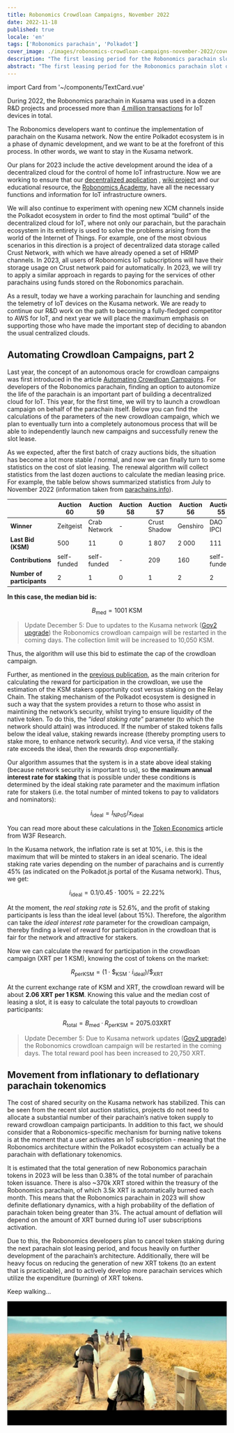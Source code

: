 ```yaml
---
title: Robonomics Crowdloan Campaigns, November 2022
date: 2022-11-18
published: true
locale: 'en'
tags: ['Robonomics parachain', 'Polkadot']
cover_image: ./images/robonomics-crowdloan-campaigns-november-2022/cover.jpg
description: "The first leasing period for the Robonomics parachain slot on the Kusama network is coming to an end. By winning auction #20, we got the opportunity to launch, set up and test the first projects based on Robonomics within the Polkadot ecosystem."
abstract: "The first leasing period for the Robonomics parachain slot on the Kusama network is coming to an end. By winning auction #20, we got the opportunity to launch, set up and test the first projects based on Robonomics within the Polkadot ecosystem."
---
```

import Card from '~/components/TextCard.vue'

During 2022, the Robonomics parachain in Kusama was used in a dozen R&D projects and processed more than [4 million transactions](https://robonomics.subscan.io/) for IoT devices in total.

The Robonomics developers want to continue the implementation of parachain on the Kusama network. Now the entire Polkadot ecosystem is in a phase of dynamic development, and we want to be at the forefront of this process. In other words, we want to stay in the Kusama network.

Our plans for 2023 include the active development around the idea of a decentralized cloud for the control of home IoT infrastructure. Now we are working to ensure that our [decentralized application](https://dapp.robonomics.network/) , [wiki project](https://wiki.robonomics.network/) and our educational resource, the [Robonomics Academy](http://robonomics.academy/), have all the necessary functions and information for IoT infrastructure owners.

We will also continue to experiment with opening new XCM channels inside the Polkadot ecosystem in order to find the most optimal “build” of the decentralized cloud for IoT, where not only our parachain, but the parachain ecosystem in its entirety is used to solve the problems arising from the world of the Internet of Things. For example, one of the most obvious scenarios in this direction is a project of decentralized data storage called Crust Network, with which we have already opened a set of HRMP channels. In 2023, all users of Robonomics IoT subscriptions will have their storage usage on Crust network paid for automatically. In 2023, we will try to apply a similar approach in regards to paying for the services of other parachains using funds stored on the Robonomics parachain.

As a result, today we have a working parachain for launching and sending the telemetry of IoT devices on the Kusama network. We are ready to continue our R&D work on the path to becoming a fully-fledged competitor to AWS for IoT, and next year we will place the maximum emphasis on supporting those who have made the important step of deciding to abandon the usual centralized clouds.


## Automating Crowdloan Campaigns, part 2

Last year, the concept of an autonomous oracle for crowdloan campaigns was first introduced in the article [Automating Crowdloan Campaigns](https://robonomics.network/blog/automating-kusama-crowdloan-campaigns/). For developers of the Robonomics parachain, finding an option to autonomize the life of the parachain is an important part of building a decentralized cloud for IoT. This year, for the first time, we will try to launch a crowdloan campaign on behalf of the parachain itself. Below you can find the calculations of the parameters of the new crowdloan campaign, which we plan to eventually turn into a completely autonomous process that will be able to independently launch new campaigns and successfully renew the slot lease.

As we expected, after the first batch of crazy auctions bids, the situation has become a lot more stable / normal, and now we can finally turn to some statistics on the cost of slot leasing. The renewal algorithm will collect statistics from the last dozen auctions to calculate the median leasing price. For example, the table below shows summarized statistics from July to November 2022 (information taken from [parachains.info](https://parachains.info/auctions/)).

<div class="big-table">

  |                              | Auction 60   | Auction 59     | Auction 58 | Auction 57   | Auction 56 | Auction 55   | Auction 54      | Auction 53   | Auction 52   | Auction 51 | Auction 50  | Auction 49      | Auction 48    | 
  |------------------------------|--------------|----------------|------------|--------------|------------|--------------|-----------------|--------------|--------------|------------|-------------|-----------------|---------------|                                            
  | **Winner**                   | Zeitgeist    | Crab Network   | -          | Crust Shadow | Genshiro   | DAO IPCI     | Parathread 2223 | Quartz       | Bit.Country  | Snow       | Subsocial   | Parathread 2130 | GM Parachain  |
  | **Last Bid (KSM)**           | 500          | 11             | 0          | 1 807        | 2 000      | 111          | 1 001           | 1 005        | 3 500        | 13 926     | 1 001       | 1 131           | 5 014         |
  | **Contributions**            | self-funded  | self-funded    | -          | 209          | 160        | self-funded  | self-funded     | self-funded  | self-funded  | 782        | self-funded | self-funded     | 738           |
  | **Number of participants**   | 2            | 1              | 0          | 1            | 2          | 2            | 2               | 2            | 2            | 1          | 1           | 1               | 1             |

</div>

<Card alignContent="center" back="transparent">

**In this case, the median bid is:**

$$
B_{\text{med}}=1001 \text{~KSM}
$$

</Card>

> Update December 5: Due to updates to the Kusama network ([Gov2 upgrade](https://twitter.com/nachortti/status/1588203599129190403)) the Robonomics crowdloan campaign will be restarted in the coming days. The collection limit will be increased to 10,050 KSM.

Thus, the algorithm will use this bid to estimate the cap of the crowdloan campaign.

Further, as mentioned in the [previous publication](https://robonomics.network/blog/automating-kusama-crowdloan-campaigns/), as the main criterion for calculating the reward for participation in the crowdloan, we use the estimation of the KSM stakers opportunity cost versus staking on the Relay Chain. The staking mechanism of the Polkadot ecosystem is designed in such a way that the system provides a return to those who assist in maintining the network’s security, whilst trying to ensure liquidity of the native token. To do this, the “*ideal staking rate*” parameter (to which the network should attain) was introduced. If the number of staked tokens falls below the ideal value, staking rewards increase (thereby prompting users to stake more, to enhance network security). And vice versa, if the staking rate exceeds the ideal, then the rewards drop exponentially.

Our algorithm assumes that the system is in a state above ideal staking (because network security is important to us), so **the maximum annual interest rate for staking** that is possible under these conditions is determined by the ideal staking rate parameter and the maximum inflation rate for stakers (i.e. the total number of minted tokens to pay to validators and nominators):

<Card alignContent="center" back="transparent">

$$
i_{\text{ideal}}=I_{\text{NPoS}}/x_{\text{ideal}}
$$

</Card>

You can read more about these calculations in the [Token Economics](https://research.web3.foundation/en/latest/polkadot/overview/2-token-economics.html) article from W3F Research.

In the Kusama network, the inflation rate is set at 10%, i.e. this is the maximum that will be minted to stakers in an ideal scenario. The ideal staking rate varies depending on the number of parachains and is currently 45% (as indicated on the Polkadot.js portal of the Kusama network). Thus, we get:

<Card alignContent="center" back="transparent">

$$
i_{\text{ideal}}=0.1/0.45\cdot100\%=22.22\%
$$

</Card>

At the moment, the *real staking rate* is 52.6%, and the profit of staking participants is less than the ideal level (about 15%). Therefore, the algorithm can take the *ideal interest rate* parameter for the crowdloan campaign, thereby finding a level of reward for participation in the crowdloan that is fair for the network and attractive for stakers.

Now we can calculate the reward for participation in the crowdloan campaign (XRT per 1 KSM), knowing the cost of tokens on the market:

<Card alignContent="center" back="transparent">

$$
R_{\text{perKSM}}={(1\cdot \$_{\text{KSM}}\cdot i_{\text{ideal}})}/{\$_{\text{XRT}}}
$$

</Card>

At the current exchange rate of KSM and XRT, the crowdloan reward will be about **2.06 XRT per 1 KSM**. Knowing this value and the median cost of leasing a slot, it is easy to calculate the total payouts to crowdloan participants:

<Card alignContent="center" back="transparent">

$$
R_{\text{total}}=B_{\text{med}}\cdot R_{\text{perKSM}} = 2075.03\text{XRT}
$$

</Card>

> Update December 5: Due to Kusama network updates ([Gov2 upgrade](https://twitter.com/nachortti/status/1588203599129190403)) the Robonomics crowdloan campaign will be restarted in the coming days. The total reward pool has been increased to 20,750 XRT.

## Movement from inflationary to deflationary parachain tokenomics

The cost of shared security on the Kusama network has stabilized. This can be seen from the recent slot auction statistics, projects do not need to allocate a substantial number of their parachain’s native token supply to reward crowdloan campaign participants. In addition to this fact, we should consider that a Robonomics-specific mechanism for burning native tokens is at the moment that a user activates an IoT subscription - meaning that the Robonomics architecture within the Polkadot ecosystem can actually be a parachain with deflationary tokenomics.

It is estimated that the total generation of new Robonomics parachain tokens in 2023 will be less than 0.38% of the total number of parachain token issuance. There is also ~370k XRT stored within the treasury of the Robonomics parachain, of which 3.5k XRT is automatically burned each month. This means that the Robonomics parachain in 2023 will show definite deflationary dynamics, with a high probability of the deflation of parachain token being greater than 3%. The actual amount of deflation will depend on the amount of XRT burned during IoT user subscriptions activation.

Due to this, the Robonomics developers plan to cancel token staking during the next parachain slot leasing period, and focus heavily on further development of the parachain’s architecture. Additionally, there will be heavy focus on reducing the generation of new XRT tokens (to an extent that is practicable), and to actively develop more parachain services which utilize the expenditure (burning) of XRT tokens.

Keep walking…

![](./images/robonomics-crowdloan-campaigns-november-2022/keep-walking.jpg)

